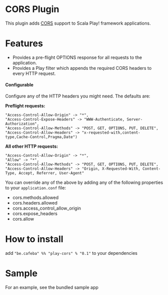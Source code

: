 # CORS Plugin

This plugin adds [CORS](http://en.wikipedia.org/wiki/Cross-origin_resource_sharing) support to Scala Play! framework applications.

# Features

* Provides a pre-flight OPTIONS response for all requests to the application. 
* Provides a Play filter which appends the required CORS headers to every HTTP request.

#### Configurable

Configure any of the HTTP headers you might need. The defaults are:

**Preflight requests:**
```
"Access-Control-Allow-Origin" -> "*",
"Access-Control-Expose-Headers" -> "WWW-Authenticate, Server-Authorization",
"Access-Control-Allow-Methods" -> "POST, GET, OPTIONS, PUT, DELETE",
"Access-Control-Allow-Headers" -> "x-requested-with,content-type,Cache-Control,Pragma,Date")
```

**All other HTTP requests:**
```
"Access-Control-Allow-Origin" -> "*",
"Allow" -> "*",
"Access-Control-Allow-Methods" -> "POST, GET, OPTIONS, PUT, DELETE",
"Access-Control-Allow-Headers" -> "Origin, X-Requested-With, Content-Type, Accept, Referrer, User-Agent"
```

You can override any of the above by adding any of the following properties to your `application.conf` file:

* cors.methods.allowed
* cors.headers.allowed
* cors.access_control_allow_origin
* cors.expose_headers
* cors.allow



# How to install

add  ```"be.cafeba" %% "play-cors" % "0.1"``` to your dependencies


# Sample

For an example, see the bundled sample app
